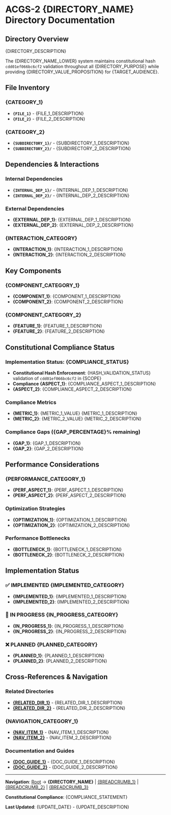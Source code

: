 # ACGS-2 {DIRECTORY_NAME} Directory Documentation
<!-- Constitutional Hash: cdd01ef066bc6cf2 -->

## Directory Overview

{DIRECTORY_DESCRIPTION}

The {DIRECTORY_NAME_LOWER} system maintains constitutional hash `cdd01ef066bc6cf2` validation throughout all {DIRECTORY_PURPOSE} while providing {DIRECTORY_VALUE_PROPOSITION} for {TARGET_AUDIENCE}.

## File Inventory

### {CATEGORY_1}
- **`{FILE_1}`** - {FILE_1_DESCRIPTION}
- **`{FILE_2}`** - {FILE_2_DESCRIPTION}

### {CATEGORY_2}
- **`{SUBDIRECTORY_1}/`** - {SUBDIRECTORY_1_DESCRIPTION}
- **`{SUBDIRECTORY_2}/`** - {SUBDIRECTORY_2_DESCRIPTION}

## Dependencies & Interactions

### Internal Dependencies
- **`{INTERNAL_DEP_1}/`** - {INTERNAL_DEP_1_DESCRIPTION}
- **`{INTERNAL_DEP_2}/`** - {INTERNAL_DEP_2_DESCRIPTION}

### External Dependencies
- **{EXTERNAL_DEP_1}**: {EXTERNAL_DEP_1_DESCRIPTION}
- **{EXTERNAL_DEP_2}**: {EXTERNAL_DEP_2_DESCRIPTION}

### {INTERACTION_CATEGORY}
- **{INTERACTION_1}**: {INTERACTION_1_DESCRIPTION}
- **{INTERACTION_2}**: {INTERACTION_2_DESCRIPTION}

## Key Components

### {COMPONENT_CATEGORY_1}
- **{COMPONENT_1}**: {COMPONENT_1_DESCRIPTION}
- **{COMPONENT_2}**: {COMPONENT_2_DESCRIPTION}

### {COMPONENT_CATEGORY_2}
- **{FEATURE_1}**: {FEATURE_1_DESCRIPTION}
- **{FEATURE_2}**: {FEATURE_2_DESCRIPTION}

## Constitutional Compliance Status

### Implementation Status: {COMPLIANCE_STATUS}
- **Constitutional Hash Enforcement**: {HASH_VALIDATION_STATUS} validation of `cdd01ef066bc6cf2` in {SCOPE}
- **Compliance {ASPECT_1}**: {COMPLIANCE_ASPECT_1_DESCRIPTION}
- **{ASPECT_2}**: {COMPLIANCE_ASPECT_2_DESCRIPTION}

### Compliance Metrics
- **{METRIC_1}**: {METRIC_1_VALUE} {METRIC_1_DESCRIPTION}
- **{METRIC_2}**: {METRIC_2_VALUE} {METRIC_2_DESCRIPTION}

### Compliance Gaps ({GAP_PERCENTAGE}% remaining)
- **{GAP_1}**: {GAP_1_DESCRIPTION}
- **{GAP_2}**: {GAP_2_DESCRIPTION}

## Performance Considerations

### {PERFORMANCE_CATEGORY_1}
- **{PERF_ASPECT_1}**: {PERF_ASPECT_1_DESCRIPTION}
- **{PERF_ASPECT_2}**: {PERF_ASPECT_2_DESCRIPTION}

### Optimization Strategies
- **{OPTIMIZATION_1}**: {OPTIMIZATION_1_DESCRIPTION}
- **{OPTIMIZATION_2}**: {OPTIMIZATION_2_DESCRIPTION}

### Performance Bottlenecks
- **{BOTTLENECK_1}**: {BOTTLENECK_1_DESCRIPTION}
- **{BOTTLENECK_2}**: {BOTTLENECK_2_DESCRIPTION}

## Implementation Status

### ✅ IMPLEMENTED {IMPLEMENTED_CATEGORY}
- **{IMPLEMENTED_1}**: {IMPLEMENTED_1_DESCRIPTION}
- **{IMPLEMENTED_2}**: {IMPLEMENTED_2_DESCRIPTION}

### 🔄 IN PROGRESS {IN_PROGRESS_CATEGORY}
- **{IN_PROGRESS_1}**: {IN_PROGRESS_1_DESCRIPTION}
- **{IN_PROGRESS_2}**: {IN_PROGRESS_2_DESCRIPTION}

### ❌ PLANNED {PLANNED_CATEGORY}
- **{PLANNED_1}**: {PLANNED_1_DESCRIPTION}
- **{PLANNED_2}**: {PLANNED_2_DESCRIPTION}

## Cross-References & Navigation

### Related Directories
- **[{RELATED_DIR_1}](../{RELATED_DIR_1_PATH}/claude.md)** - {RELATED_DIR_1_DESCRIPTION}
- **[{RELATED_DIR_2}](../{RELATED_DIR_2_PATH}/claude.md)** - {RELATED_DIR_2_DESCRIPTION}

### {NAVIGATION_CATEGORY_1}
- **[{NAV_ITEM_1}]({NAV_ITEM_1_PATH}/claude.md)** - {NAV_ITEM_1_DESCRIPTION}
- **[{NAV_ITEM_2}]({NAV_ITEM_2_PATH}/claude.md)** - {NAV_ITEM_2_DESCRIPTION}

### Documentation and Guides
- **[{DOC_GUIDE_1}](../docs/{DOC_GUIDE_1_PATH}/claude.md)** - {DOC_GUIDE_1_DESCRIPTION}
- **[{DOC_GUIDE_2}](../docs/{DOC_GUIDE_2_PATH}/claude.md)** - {DOC_GUIDE_2_DESCRIPTION}

---

**Navigation**: [Root](../claude.md) → **{DIRECTORY_NAME}** | [{BREADCRUMB_1}](../{BREADCRUMB_1_PATH}/claude.md) | [{BREADCRUMB_2}](../{BREADCRUMB_2_PATH}/claude.md) | [{BREADCRUMB_3}](../{BREADCRUMB_3_PATH}/claude.md)

**Constitutional Compliance**: {COMPLIANCE_STATEMENT}

**Last Updated**: {UPDATE_DATE} - {UPDATE_DESCRIPTION}
